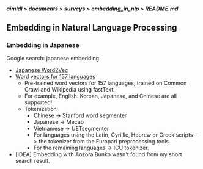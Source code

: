 ##### aimldl > documents > surveys > embedding_in_nlp > README.md

## Embedding in Natural Language Processing

### Embedding in Japanese
Google search: japanese embedding

* [Japanese Word2Vec](https://github.com/philipperemy/japanese-words-to-vectors)
* [Word vectors for 157 languages](https://fasttext.cc/docs/en/crawl-vectors.html)
  * Pre-trained word vectors for 157 languages, trained on Common Crawl and Wikipedia using fastText.
  * For example, English. Korean, Japanese, and Chinese are all supported!
  * Tokenization
    * Chinese -> Stanford word segmenter
    * Japanese -> Mecab
    * Vietnamese -> UETsegmenter
    * For languages using the Latin, Cyrillic, Hebrew or Greek scripts -> the tokenizer from the Europarl preprocessing tools
    * For the remaining languages -> ICU tokenizer.
* [IDEA] Embedding with Aozora Bunko wasn't found from my short search result.
